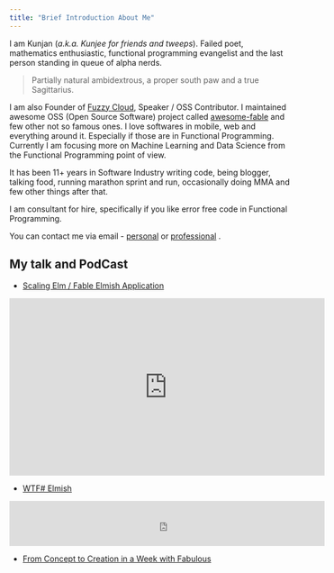 ```yaml
---
title: "Brief Introduction About Me"
---
```

I am Kunjan (*a.k.a. Kunjee for friends and tweeps*). Failed poet, mathematics enthusiastic, functional programming evangelist and the last person standing in queue of alpha nerds.

> Partially natural ambidextrous, a proper south paw and a true Sagittarius.

I am also Founder of [Fuzzy Cloud](https://fuzzycloud.in/), Speaker / OSS Contributor. I maintained awesome OSS (Open Source Software) project called [awesome-fable](https://github.com/kunjee17/awesome-fable) and few other not so famous ones. I love softwares in mobile, web and everything around it. Especially if those are in Functional Programming. Currently I am focusing more on Machine Learning and Data Science from the Functional Programming point of view.

It has been 11+ years in Software Industry writing code, being blogger, talking food, running marathon sprint and run, occasionally doing MMA and few other things after that.

I am consultant for hire, specifically if you like error free code in Functional Programming.

You can contact me via email - [personal](mailto:contact@kunjan.in) or [professional](mailto:kunjan.dalal@fuzzycloud.in) .

## My talk and PodCast

- [Scaling Elm / Fable Elmish Application](https://www.youtube.com/watch?v=P8LPIpDGcFg)
<iframe width="560" height="315" src="https://www.youtube.com/embed/P8LPIpDGcFg" frameborder="0" allow="accelerometer; autoplay; encrypted-media; gyroscope; picture-in-picture" allowfullscreen></iframe>

- [WTF# Elmish](https://wtfsharp.net/wtf-is-elmish)

<iframe width="560" height="80" scrolling="no" frameborder="no" src="https://fireside.fm/s/vuYLdIIb+-tviGFwq/iframe"></iframe>

- [From Concept to Creation in a Week with Fabulous](https://skillsmatter.com/skillscasts/13429-from-concept-to-creation-in-a-week-with-fabulous#video)
